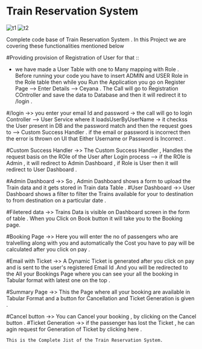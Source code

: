 # Train Reservation System
![t1](https://github.com/syedCeyana1/TrainReservation/assets/127887724/47dac53c-4be7-4e2c-94a8-eadaa4d25084)
![t2](https://github.com/syedCeyana1/TrainReservation/assets/127887724/e880cb19-066e-45f1-b9cf-ebe2fa85e79b)


Complete code base of Train Reservation System .
In this Project we are covering these functionalities mentioned below 

#Providing provision of Registration of User for that ::
* we have made a User Table with one to Many mapping with Role . Before running your code you have to insert ADMIN and USER Role in the Role table then while you Run the Application you go on Register Page --> Enter Details --> Ceyana . The Call will go to Registration COntroller and save the data to Database and then it will redirect it to /login .
    
#/login  ->> you enter your email Id and password -> the call will go to login Controller --> User Service where it loadsUserByUserName -> it checkss the User present in DB and the password match and then the request goes to --> Custom Success Handler . if the email or password is incorrect then the error is thrown on UI that 
Either Username or Password is Incorrect .
             
#Custom Success Handler ->> The Custom Success Handler , Handles the request basis on the ROle of the User after Login process --> if the ROle is Admin , it will redirect to Admin Dashboard , if Role is User then it will redirect to User Dashboard .
                            
#Admin Dashboard ->> So , Admin Dashboard shows a form to upload the Train data and it gets stored in Train data Table .
#User Dashboard ->> User Dashboard shows a filter to filter the Trains available for your to destination to from destination on a particular date . 

#Filetered data ->> Trains Data is visible on Dashboard screen in the form of table . When you Click on Book button it will take you to the Booking page.

#Booking Page ->> Here you will enter the no of passengers who are tralvelling along with you and automatically the Cost you have to pay will be calculated after 
you click on pay .
                  
#Email with Ticket ->> A Dynamic Ticket is generated after you click on pay and is sent to the user's registered Email Id .And you will be redirected to the All your Bookings Page where you can see your all the booking in Tabular format with latest one on the top .
                       
#Summary Page ->> This the Page where all your booking are available in Tabular Format and a button for Cancellation and Ticket Generation is given .

#Cancel button ->> You can Cancel your booking , by clicking on the Cancel button .
#Ticket Generation ->> if the passenger has lost the Ticket , he can agin request for Generation of Ticket by clicking here .


                       
    This is the Complete Jist of the Train Reservation System.
